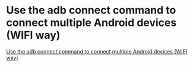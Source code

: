# Use the adb connect command to connect multiple Android devices (WIFI way)
[Use the adb connect command to connect multiple Android devices (WIFI way)](https://aiwithcloud.com/2022/09/19/use_the_adb_connect_command_to_connect_multiple_android_devices_wifi_way/)